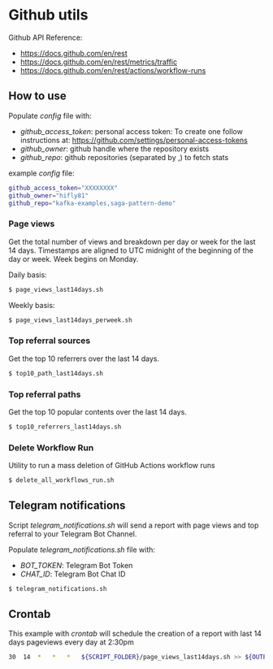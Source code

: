# Github utils

Github API Reference:

 - https://docs.github.com/en/rest
 - https://docs.github.com/en/rest/metrics/traffic
 - https://docs.github.com/en/rest/actions/workflow-runs

## How to use

Populate _config_ file with:

 - _github_access_token_: personal access token: To create one follow instructions at: https://github.com/settings/personal-access-tokens
 - _github_owner_: github handle where the repository exists
 - _github_repo_: github repositories (separated by ,) to fetch stats

example _config_ file:

```bash
github_access_token="XXXXXXXX"
github_owner="hifly81"
github_repo="kafka-examples,saga-pattern-demo"
```

### Page views

Get the total number of views and breakdown per day or week for the last 14 days. Timestamps are aligned to UTC midnight of the beginning of the day or week. Week begins on Monday.

Daily basis:

```bash
$ page_views_last14days.sh
```

Weekly basis:

```bash
$ page_views_last14days_perweek.sh
```

### Top referral sources

Get the top 10 referrers over the last 14 days.

```bash
$ top10_path_last14days.sh
```

### Top referral paths

Get the top 10 popular contents over the last 14 days.

```bash
$ top10_referrers_last14days.sh
```

### Delete Workflow Run

Utility to run a mass deletion of GitHub Actions workflow runs

```bash
$ delete_all_workflows_run.sh
```

## Telegram notifications

Script _telegram_notifications.sh_ will send a report with page views and top referral to your Telegram Bot Channel.

Populate _telegram_notifications.sh_ file with:

 - _BOT_TOKEN_: Telegram Bot Token
 - _CHAT_ID_: Telegram Bot Chat ID

```bash
$ telegram_notifications.sh
```

## Crontab

This example with _crontab_ will schedule the creation of a report with last 14 days pageviews every day at 2:30pm

```bash
30  14  *   *   *   ${SCRIPT_FOLDER}/page_views_last14days.sh >> ${OUTPUT_FOLDER}/"pageviews14days_$(date +\%Y-\%m-\%d).log"
```
